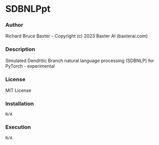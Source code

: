 # SDBNLPpt

### Author

Richard Bruce Baxter - Copyright (c) 2023 Baxter AI (baxterai.com)

### Description

Simulated Dendritic Branch natural language processing (SDBNLP) for PyTorch - experimental 

### License

MIT License

### Installation
```
N/A
```

### Execution
```
N/A
```
